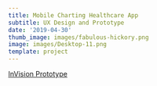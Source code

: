 ```yaml
---
title: Mobile Charting Healthcare App
subtitle: UX Design and Prototype
date: '2019-04-30'
thumb_image: images/fabulous-hickory.png
image: images/Desktop-11.png
template: project
---
```

[InVision Prototype](https://projects.invisionapp.com/prototype/SanFranEMS-ck3kugun2000pdp01gaeowtvp/play/e40c0ec5)
<iframe width="442" height="935" src="//https://projects.invisionapp.com/prototype/SanFranEMS-ck3kugun2000pdp01gaeowtvp" frameborder="0" allowfullscreen></iframe>